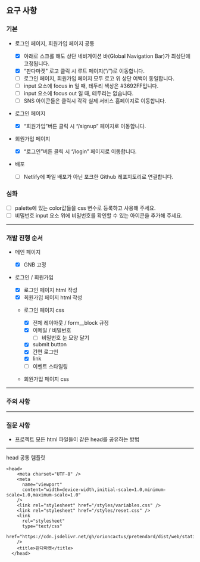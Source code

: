 ## 요구 사항

### 기본

- 로그인 페이지, 회원가입 페이지 공통

  - [x] 아래로 스크롤 해도 상단 네비게이션 바(Global Navigation Bar)가 최상단에 고정됩니다.
  - [x] “판다마켓" 로고 클릭 시 루트 페이지(“/”)로 이동합니다.
  - [ ] 로그인 페이지, 회원가입 페이지 모두 로고 위 상단 여백이 동일합니다.
  - [ ] input 요소에 focus in 일 때, 테두리 색상은 #3692FF입니다.
  - [ ] input 요소에 focus out 일 때, 테두리는 없습니다.
  - [ ] SNS 아이콘들은 클릭시 각각 실제 서비스 홈페이지로 이동합니다.

- 로그인 페이지

  - [x] “회원가입”버튼 클릭 시 “/signup” 페이지로 이동합니다.

- 회원가입 페이지

  - [x] “로그인”버튼 클릭 시 “/login” 페이지로 이동합니다.

- 배포
  - [ ] Netlify에 파일 배포가 아닌 포크한 Github 레포지토리로 연결합니다.

### 심화

- [ ] palette에 있는 color값들을 css 변수로 등록하고 사용해 주세요.
- [ ] 비밀번호 input 요소 위에 비밀번호를 확인할 수 있는 아이콘을 추가해 주세요.

---

### 개발 진행 순서

- 메인 페이지

  - [x] GNB 고정

- 로그인 / 회원가입

  - [x] 로그인 페이지 html 작성
  - [x] 회원가입 페이지 html 작성

  - 로그인 페이지 css

    - [x] 전체 레이아웃 / form\_\_block 규정
    - [x] 이메일 / 비밀번호
      - [ ] 비밀번호 눈 모양 달기
    - [x] submit button
    - [x] 간편 로그인
    - [x] link
    - [ ] 이벤트 스타일링

  - 회원가입 페이지 css

---

### 주의 사항

---

### 질문 사항

- 프로젝트 모든 html 파일들이 같은 head를 공유하는 방법

---

head 공통 템플릿

```
<head>
    <meta charset="UTF-8" />
    <meta
      name="viewport"
      content="width=device-width,initial-scale=1.0,minimum-scale=1.0,maximum-scale=1.0"
    />
    <link rel="stylesheet" href="/styles/variables.css" />
    <link rel="stylesheet" href="/styles/reset.css" />
    <link
      rel="stylesheet"
      type="text/css"
      href="https://cdn.jsdelivr.net/gh/orioncactus/pretendard/dist/web/static/pretendard.css"
    />
    <title>판다마켓</title>
  </head>
```
